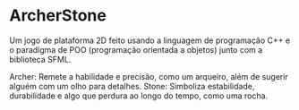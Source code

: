 # ArcherStone
Um jogo de plataforma 2D feito usando a linguagem de programação C++ e o paradigma de POO (programação orientada a objetos) junto com a biblioteca SFML.

Archer: Remete a habilidade e precisão, como um arqueiro, além de sugerir alguém com um olho para detalhes.
Stone: Simboliza estabilidade, durabilidade e algo que perdura ao longo do tempo, como uma rocha.
